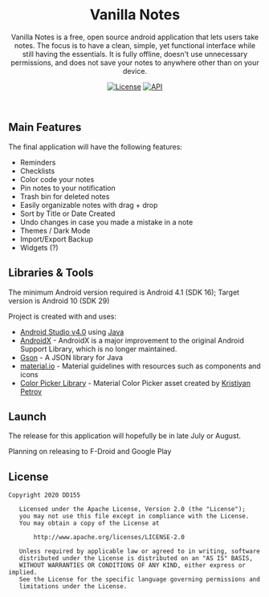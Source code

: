 <h1 align = 'center'>Vanilla Notes</h1> 
<p align = 'center'>
Vanilla Notes is a free, open source android application that lets users take notes. The focus is to have a clean, simple, yet functional interface while still having the essentials. It is fully offline, doesn't use unnecessary permissions, and does not save your notes to anywhere other than on your device.
</p>

<p align = 'center'>
  <a href="https://opensource.org/licenses/Apache-2.0"><img alt="License" src="https://img.shields.io/badge/License-Apache%202.0-blue.svg"/></a>
  <a href="https://android-arsenal.com/api?level=16"><img alt="API" src="https://img.shields.io/badge/API-16%2B-brightgreen.svg?style=flat"/></a>

</p>
<br/>

## Main Features

The final application will have the following features:

- Reminders
- Checklists
- Color code your notes
- Pin notes to your notification
- Trash bin for deleted notes
- Easily organizable notes with drag + drop
- Sort by Title or Date Created
- Undo changes in case you made a mistake in a note
- Themes / Dark Mode
- Import/Export Backup
- Widgets (?)

## Libraries & Tools
The minimum Android version required is Android 4.1 (SDK 16); Target version is Android 10 (SDK 29)

Project is created with and uses:

- [Android Studio v4.0](https://developer.android.com/studio/install) using [Java](https://www.java.com/en/)
- [AndroidX](https://developer.android.com/jetpack/androidx) - AndroidX is a major improvement to the original Android Support Library, which is no longer maintained.
- [Gson](https://github.com/google/gson) - A JSON library for Java
- [material.io](https://material.io/) - Material guidelines with resources such as components and icons
- [Color Picker Library](https://github.com/kristiyanP/colorpicker) - Material Color Picker asset created by [Kristiyan Petrov](https://github.com/kristiyanP)


## Launch

The release for this application will hopefully be in late July or August.

Planning on releasing to F-Droid and Google Play

## License
```
Copyright 2020 DD155

   Licensed under the Apache License, Version 2.0 (the "License");
   you may not use this file except in compliance with the License.
   You may obtain a copy of the License at

       http://www.apache.org/licenses/LICENSE-2.0

   Unless required by applicable law or agreed to in writing, software
   distributed under the License is distributed on an "AS IS" BASIS,
   WITHOUT WARRANTIES OR CONDITIONS OF ANY KIND, either express or implied.
   See the License for the specific language governing permissions and
   limitations under the License.
```
